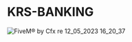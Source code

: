 # KRS-BANKING




![FiveM® by Cfx re 12_05_2023 16_20_37](https://github.com/KRS-KAROS/KRS-BANKING/assets/131356071/7079c2df-b374-4c88-8b16-95a66123587d)
